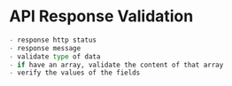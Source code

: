 



# API Response Validation
```python
- response http status
- response message
- validate type of data
- if have an array, validate the content of that array
- verify the values of the fields
```

































